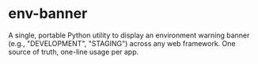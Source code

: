 # env-banner
A single, portable Python utility to display an environment warning banner (e.g., "DEVELOPMENT", "STAGING") across any web framework. One source of truth, one-line usage per app.
